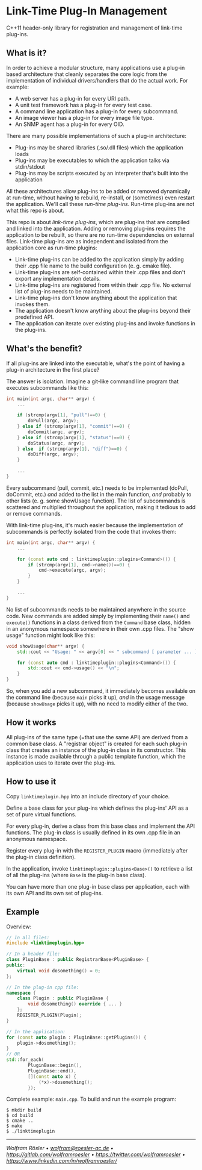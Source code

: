 # Link-Time Plug-In Management

C++11 header-only library for registration and management of link-time plug-ins.

## What is it?

In order to achieve a modular structure, many applications use a plug-in based architecture that cleanly separates the core logic from the implementation of individual drivers/handlers that do the actual work. For example:

* A web server has a plug-in for every URI path.
* A unit test framework has a plug-in for every test case.
* A command line application has a plug-in for every subcommand.
* An image viewer has a plug-in for every image file type.
* An SNMP agent has a plug-in for every OID.

There are many possible implementations of such a plug-in architecture:

* Plug-ins may be shared libraries (.so/.dll files) which the application loads
* Plug-ins may be executables to which the application talks via stdin/stdout
* Plug-ins may be scripts executed by an interpreter that's built into the application

All these architectures allow plug-ins to be added or removed dynamically at run-time, without having to rebuild, re-install, or (sometimes) even restart the application. We'll call these *run-time plug-ins*. Run-time plug-ins are not what this repo is about.

This repo is about *link-time plug-ins*, which are plug-ins that are compiled and linked into the application. Adding or removing plug-ins requires the application to be rebuilt, so there are no run-time dependencies on external files. Link-time plug-ins are as independent and isolated from the application core as run-time plugins:

* Link-time plug-ins can be added to the application simply by adding their .cpp file name to the build configuration (e. g. cmake file).
* Link-time plug-ins are self-contained within their .cpp files and don't export any implementation details.
* Link-time plug-ins are registered from within their .cpp file. No external list of plug-ins needs to be maintained.
* Link-time plug-ins don't know anything about the application that invokes them.
* The application doesn't know anything about the plug-ins beyond their predefined API.
* The application can iterate over existing plug-ins and invoke functions in the plug-ins.

## What's the benefit?

If all plug-ins are linked into the executable, what's the point of having a plug-in architecture in the first place?

The answer is isolation. Imagine a git-like command line program that executes subcommands like this:

```cpp
int main(int argc, char** argv) {
    ...

    if (strcmp(argv[1], "pull")==0) {
        doPull(argc, argv);
    } else if (strcmp(argv[1], "commit")==0) {
        doCommit(argc, argv);
    } else if (strcmp(argv[1], "status")==0) {
        doStatus(argc, argv);
    } else  if (strcmp(argv[1], "diff")==0) {
        doDiff(argc, argv);
    }

    ...
}
```

Every subcommand (pull, commit, etc.) needs to be implemented (doPull, doCommit, etc.) *and* added to the list in the main function, *and* probably to other lists (e. g. some showUsage function). The list of subcommands is scattered and multiplied throughout the application, making it tedious to add or remove commands.

With link-time plug-ins, it's much easier because the implementation of subcommands is perfectly isolated from the code that invokes them:

```cpp
int main(int argc, char** argv) {
    ...

    for (const auto cmd : linktimeplugin::plugins<Command>()) {
        if (strcmp(argv[1], cmd->name())==0) {
            cmd->execute(argc, argv);
        }
    }

    ...
}
```

No list of subcommands needs to be maintained anywhere in the source code. New commands are added simply by implementing their `name()` and `execute()` functions in a class derived from the `Command` base class, hidden in an anonymous namespace somewhere in their own .cpp files. The "show usage" function might look like this:

```cpp
void showUsage(char** argv) {
    std::cout << "Usage: " << argv[0] << " subcommand [ parameter ... ]\n";

    for (const auto cmd : linktimeplugin::plugins<Command>()) {
        std::cout << cmd->usage() << "\n";
    }
}
```

So, when you add a new subcommand, it immediately becomes available on the command line (because `main` picks it up), *and* in the usage message (because `showUsage` picks it up), with no need to modify either of the two.

## How it works

All plug-ins of the same type (=that use the same API) are derived from a common base class. A "registrar object" is created for each such plug-in class that creates an instance of the plug-in class in its constructor. This instance is made available through a public template function, which the application uses to iterate over the plug-ins.

## How to use it

Copy `linktimeplugin.hpp` into an include directory of your choice.

Define a base class for your plug-ins which defines the plug-ins' API as a set of pure virtual functions.

For every plug-in, derive a class from this base class and implement the API functions. The plug-in class is usually defined in its own .cpp file in an anonymous namespace.

Register every plug-in with the `REGISTER_PLUGIN` macro (immediately after the plug-in class definition).

In the application, invoke `linktimeplugin::plugins<Base>()` to retrieve a list of all the plug-ins (where `Base` is the plug-in base class).

You can have more than one plug-in base class per application, each with its own API and its own set of plug-ins.

## Example

Overview:

```cpp
// In all files:
#include <linktimeplugin.hpp>

// In a header file:
class PluginBase : public RegistrarBase<PluginBase> {
public:
    virtual void dosomething() = 0;
};

// In the plug-in cpp file:
namespace {
    class Plugin : public PluginBase {
        void dosomething() override { ... }
    };
    REGISTER_PLUGIN(Plugin);
}

// In the application:
for (const auto plugin : PluginBase::getPlugins()) {
    plugin->dosomething();
}
// OR
std::for_each(
        PluginBase::begin(),
        PluginBase::end(),
        [](const auto x) {
            (*x)->dosomething();
        });
```

Complete example: `main.cpp`. To build and run the example program:

```
$ mkdir build
$ cd build
$ cmake ..
$ make
$ ./linktimeplugin
```

---
*Wolfram Rösler • wolfram@roesler-ac.de • https://gitlab.com/wolframroesler • https://twitter.com/wolframroesler • https://www.linkedin.com/in/wolframroesler/*
